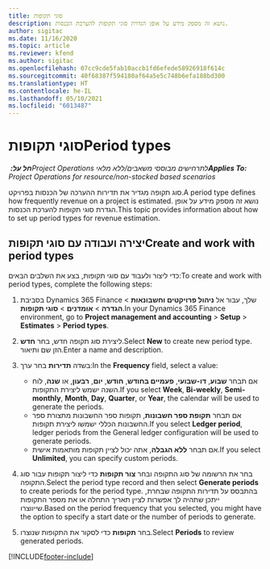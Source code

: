 ```yaml
---
title: סוגי תקופות
description: נושא זה מספק מידע על אופן הגדרת סוגי תקופות להערכת הכנסות.
author: sigitac
ms.date: 11/16/2020
ms.topic: article
ms.reviewer: kfend
ms.author: sigitac
ms.openlocfilehash: 07cc9cde5fab10accb1fd6efede58926918f614c
ms.sourcegitcommit: 40f68387f594180af64a5e5c748b6efa188bd300
ms.translationtype: HT
ms.contentlocale: he-IL
ms.lasthandoff: 05/10/2021
ms.locfileid: "6013487"
---
```

# <a name="period-types"></a><span data-ttu-id="3342c-103">סוגי תקופות</span><span class="sxs-lookup"><span data-stu-id="3342c-103">Period types</span></span>

<span data-ttu-id="3342c-104">_**חל על:** ‏Project Operations לתרחישים מבוססי משאבים/ללא מלאי_</span><span class="sxs-lookup"><span data-stu-id="3342c-104">_**Applies To:** Project Operations for resource/non-stocked based scenarios_</span></span>

<span data-ttu-id="3342c-105">סוג תקופה מגדיר את תדירות ההערכה של הכנסות בפרויקט.</span><span class="sxs-lookup"><span data-stu-id="3342c-105">A period type defines how frequently revenue on a project is estimated.</span></span> <span data-ttu-id="3342c-106">נושא זה מספק מידע על אופן הגדרת סוגי תקופות להערכת הכנסות.</span><span class="sxs-lookup"><span data-stu-id="3342c-106">This topic provides information about how to set up period types for revenue estimation.</span></span> 

## <a name="create-and-work-with-period-types"></a><span data-ttu-id="3342c-107">יצירה ועבודה עם סוגי תקופות</span><span class="sxs-lookup"><span data-stu-id="3342c-107">Create and work with period types</span></span>
<span data-ttu-id="3342c-108">כדי ליצור ולעבוד עם סוגי תקופות, בצע את השלבים הבאים:</span><span class="sxs-lookup"><span data-stu-id="3342c-108">To create and work with period types, complete the following steps:</span></span>

1. <span data-ttu-id="3342c-109">בסביבת Dynamics 365 Finance שלך, עבור אל **ניהול פרויקטים וחשבונאות** > **הגדרה** > **אומדנים** > **סוגי תקופות**.</span><span class="sxs-lookup"><span data-stu-id="3342c-109">In your Dynamics 365 Finance environment, go to **Project management and accounting** > **Setup** > **Estimates** > **Period types**.</span></span>
2. <span data-ttu-id="3342c-110">ליצירת סוג תקופה חדש, בחר **חדש**.</span><span class="sxs-lookup"><span data-stu-id="3342c-110">Select **New** to create new period type.</span></span> <span data-ttu-id="3342c-111">הזן שם ותיאור.</span><span class="sxs-lookup"><span data-stu-id="3342c-111">Enter a name and description.</span></span>
3. <span data-ttu-id="3342c-112">בשדה **תדירות** בחר ערך:</span><span class="sxs-lookup"><span data-stu-id="3342c-112">In the **Frequency** field, select a value:</span></span>

    - <span data-ttu-id="3342c-113">אם תבחר **שבוע**, **דו-שבועי**, **פעמיים בחודש**, **חודש**, **יום**, **רבעון**, או **שנה**, לוח השנה ישמש ליצירת התקופות.</span><span class="sxs-lookup"><span data-stu-id="3342c-113">If you select **Week**, **Bi-weekly**, **Semi-monthly**, **Month**, **Day**, **Quarter**, or **Year**, the calendar will be used to generate the periods.</span></span> 
    - <span data-ttu-id="3342c-114">אם תבחר **תקופת ספר חשבונות**, תקופות ספר החשבונות מתצורת ספר החשבונות הכללי ישמשו ליצירת תקופות.</span><span class="sxs-lookup"><span data-stu-id="3342c-114">If you select **Ledger period**, ledger periods from the General ledger configuration will be used to generate periods.</span></span>
    - <span data-ttu-id="3342c-115">אם תבחר **ללא הגבלה**, אתה יכול לציין תקופות מותאמות אישית.</span><span class="sxs-lookup"><span data-stu-id="3342c-115">If you select **Unlimited**, you can specify custom periods.</span></span>
4. <span data-ttu-id="3342c-116">בחר את הרשומה של סוג התקופה ובחר **צור תקופות** כדי ליצור תקופות עבור סוג התקופה.</span><span class="sxs-lookup"><span data-stu-id="3342c-116">Select the period type record and then select **Generate periods** to create periods for the period type.</span></span> <span data-ttu-id="3342c-117">בהתבסס על תדירות התקופה שבחרת, ייתכן שתהיה לך אפשרות לציין תאריך התחלה או את מספר התקופות שייווצרו.</span><span class="sxs-lookup"><span data-stu-id="3342c-117">Based on the period frequency that you selected, you might have the option to specify a start date or the number of periods to generate.</span></span>
5. <span data-ttu-id="3342c-118">בחר **תקופות** כדי לסקור את התקופות שנוצרו.</span><span class="sxs-lookup"><span data-stu-id="3342c-118">Select **Periods** to review generated periods.</span></span>



[!INCLUDE[footer-include](../includes/footer-banner.md)]